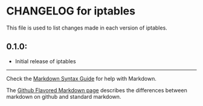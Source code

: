 # CHANGELOG for iptables

This file is used to list changes made in each version of iptables.

## 0.1.0:

* Initial release of iptables

- - -
Check the [Markdown Syntax Guide](http://daringfireball.net/projects/markdown/syntax) for help with Markdown.

The [Github Flavored Markdown page](http://github.github.com/github-flavored-markdown/) describes the differences between markdown on github and standard markdown.
